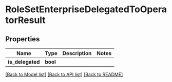 # RoleSetEnterpriseDelegatedToOperatorResult

## Properties
Name | Type | Description | Notes
------------ | ------------- | ------------- | -------------
**is_delegated** | **bool** |  | 

[[Back to Model list]](../README.md#documentation-for-models) [[Back to API list]](../README.md#documentation-for-api-endpoints) [[Back to README]](../README.md)


